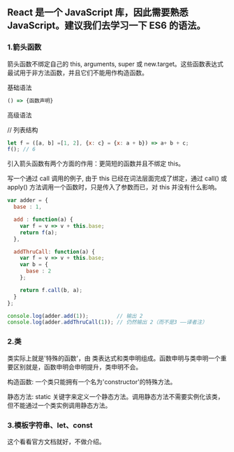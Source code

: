 ## React 是一个 JavaScript 库，因此需要熟悉 JavaScript。建议我们去学习一下 ES6 的语法。

### 1.箭头函数

箭头函数不绑定自己的 this, arguments, super 或 new.target。这些函数表达式最试用于非方法函数，并且它们不能用作构造函数。

基础语法

```javascript
() => {函数声明}
```

高级语法

// 列表结构
```javascript
let f = ([a, b] =[1, 2], {x: c} = {x: a + b}) => a+ b + c;
f(); // 6
```

引入箭头函数有两个方面的作用：更简短的函数并且不绑定 this。

写一个通过 call 调用的例子, 由于 this 已经在词法层面完成了绑定，通过 call() 或 apply() 方法调用一个函数时，只是传入了参数而已，对 this 并没有什么影响。
```javascript
var adder = {
  base : 1,

  add : function(a) {
    var f = v => v + this.base;
    return f(a);
  },

  addThruCall: function(a) {
    var f = v => v + this.base;
    var b = {
      base : 2
    };

    return f.call(b, a);
  }
};

console.log(adder.add(1));         // 输出 2
console.log(adder.addThruCall(1)); // 仍然输出 2（而不是3 ——译者注）
```

### 2.类

类实际上就是'特殊的函数'，由 类表达式和类申明组成。函数申明与类申明一个重要区别就是，函数申明会申明提升，类申明不会。

构造函数: 一个类只能拥有一个名为'constructor'的特殊方法。

静态方法: static 关键字来定义一个静态方法。调用静态方法不需要实例化该类，但不能通过一个类实例调用静态方法。

### 3.模板字符串、let、const
这个看看官方文档就好，不做介绍。